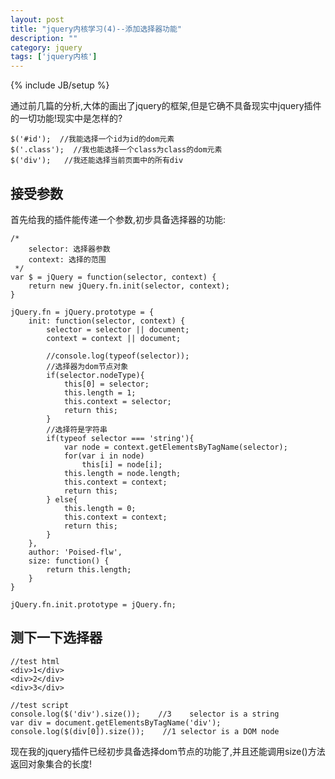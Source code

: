 ```yaml
---
layout: post
title: "jquery内核学习(4)--添加选择器功能"
description: ""
category: jquery
tags: ['jquery内核']
---
```

{% include JB/setup %}

通过前几篇的分析,大体的画出了jquery的框架,但是它确不具备现实中jquery插件的一切功能!现实中是怎样的?

    $('#id');  //我能选择一个id为id的dom元素
    $('.class');  //我也能选择一个class为class的dom元素
    $('div');   //我还能选择当前页面中的所有div

## 接受参数

首先给我的插件能传递一个参数,初步具备选择器的功能:

    /*
        selector: 选择器参数
        context: 选择的范围
     */
    var $ = jQuery = function(selector, context) {
        return new jQuery.fn.init(selector, context);
    }

    jQuery.fn = jQuery.prototype = {
        init: function(selector, context) {
            selector = selector || document;
            context = context || document;

            //console.log(typeof(selector));
            //选择器为dom节点对象
            if(selector.nodeType){
                this[0] = selector;
                this.length = 1;
                this.context = selector;
                return this;
            }
            //选择符是字符串
            if(typeof selector === 'string'){
                var node = context.getElementsByTagName(selector);
                for(var i in node)
                    this[i] = node[i];
                this.length = node.length;
                this.context = context;
                return this;
            } else{
                this.length = 0;
                this.context = context;
                return this;
            }
        },
        author: 'Poised-flw',
        size: function() {
            return this.length;
        }
    }

    jQuery.fn.init.prototype = jQuery.fn;

## 测下一下选择器

    //test html
    <div>1</div>
    <div>2</div>
    <div>3</div>

    //test script
    console.log($('div').size());    //3    selector is a string
    var div = document.getElementsByTagName('div');
    console.log($(div[0]).size());    //1 selector is a DOM node

现在我的jquery插件已经初步具备选择dom节点的功能了,并且还能调用size()方法返回对象集合的长度!
